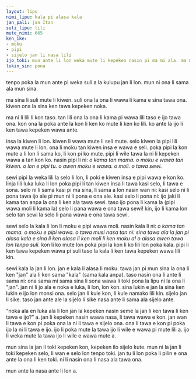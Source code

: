 ```yaml
---
layout: lipu
nimi_lipu: kala pi alasa kala
jan_pali: jan Itan
suli_lipu: lili
mute_nimi: 665
ken_ike:
- moku
- pipi
- sijelo jan li nasa lili
ijo_toki: mun ante li lon weka mute li kepeken nasin pi ma mi ala. ma mi en mun ni li ante seme li sama seme?
lukin_sin: pona
---
```


tenpo poka la mun ante pi weka suli a la kulupu jan li lon. mun ni ona li sama ala mun sina.

ma sina li suli mute li kiwen. suli ona la ona li wawa li kama e sina tawa ona. kiwen ona la sina ken tawa kepeken noka.

ma ni li lili li kon taso. tan lili ona la ona li kama pi wawa lili taso e ijo tawa ona. kon ona la poka ante la kon li ken ko mute li ken ko lili. ko ante la ijo li ken tawa kepeken wawa ante. 

insa la kiwen li lon. kiwen li wawa mute li seli mute. selo kiwen la pipi lili wawa mute li lon. ona li moku tan kiwen insa e wawa e seli. poka pipi la kon mute a li lon li sama ko, li kon pi ko mute. pipi li wile tawa la ni li kepeken wawa a tan kon ko. nasin pipi li ni: *o kama tan mama. o moku e wawa tan kiwen. o lon e pipi tu. o awen moku e wawa. o moli. o tawa sewi.* 

sewi pipi la weka lili la selo li lon, li poki e kiwen insa e pipi wawa e kon ko. linja lili luka luka li lon poka pipi li tan kiwen insa li tawa kasi selo, li tawa e sona. selo ni li sama kasi pi ma sina, li sama a lon nasin wan ni: kasi selo ni li pona tawa ijo ale pi mun ni li pona e ona ale. kasi selo li pona ni: ijo jaki li kama tan anpa la ona li ken ala tawa sewi. taso ijo pona li kama la (pipi wawa moli li kama la) selo li pana wawa e ona tawa sewi! kin, ijo li kama lon selo tan sewi la selo li pana wawa e ona tawa sewi. 

sewi selo la kala li lon li moku e pipi wawa moli. nasin kala li ni: *o kama tan mama. o moku e pipi wawa. o tawa musi nasa tan ni: sina tawa ala la jan pi alasa kala e sina li ken alasa li ken moli li ken moku a! o alasa awen tawa lon tenpo suli.* kon li ko mute lon poka pipi la kon li ko lili lon poka kala. pipi li ken tawa kepeken wawa pi suli taso la kala li ken tawa kepeken wawa lili kin.

sewi kala la jan li lon. jan e kala li alasa li moku. tawa jan pi mun sina la ona li ken "jan" ala li ken sama "kala" (sama kala anpa). taso nasin ona li ante li sama ni: ona sama mi sama sina li sona wawa li toki pona la lipu ni la ona li "jan". jan ni li jo ala e noka e luka, li lon, lon kon. sina lukin e jan la sina ken lukin e ijo lon monsi ona. selo jan li kule kon, li kule namako lili kin. sijelo jan li sike. taso jan ante ale la sijelo li sike nasa ante li sama ala sijelo ante. 

“noka ala en luka ala li lon jan la kepeken nasin seme la jan li ken tawa li ken tawa e ijo?” a. jan li kepeken nasin wawa nasa, li tawa wawa e kon. jan wan li tawa e kon pi poka ona la ni li tawa e sijelo ona. ona li tawa e kon pi poka ijo la ni li tawa e ijo. ijo li poka mute la tawa ijo li wile e wawa pi mute lili a. ijo li weka mute la tawa ijo li wile e wawa mute a. 

mun sina la jan li toki kepeken kon, kepeken ilo sijelo kute. mun ni la jan li toki kepeken selo, li wan e selo lon tenpo toki. jan tu li lon poka li pilin e ona ante la ona li ken toki. ni li nasin ona li nasa ala tawa ona.

mun ante la nasa ante li lon a.
